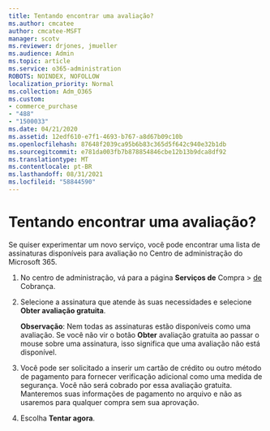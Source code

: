 ```yaml
---
title: Tentando encontrar uma avaliação?
ms.author: cmcatee
author: cmcatee-MSFT
manager: scotv
ms.reviewer: drjones, jmueller
ms.audience: Admin
ms.topic: article
ms.service: o365-administration
ROBOTS: NOINDEX, NOFOLLOW
localization_priority: Normal
ms.collection: Adm_O365
ms.custom:
- commerce_purchase
- "488"
- "1500033"
ms.date: 04/21/2020
ms.assetid: 12edf610-e7f1-4693-b767-a8d67b09c10b
ms.openlocfilehash: 87648f2039ca95b6b83c365d5f642c940e32b1db
ms.sourcegitcommit: e781da003fb7b878854846cbe12b13b9dca8df92
ms.translationtype: MT
ms.contentlocale: pt-BR
ms.lasthandoff: 08/31/2021
ms.locfileid: "58844590"
---
```

# <a name="trying-to-find-a-trial"></a>Tentando encontrar uma avaliação?

Se quiser experimentar um novo serviço, você pode encontrar uma lista de assinaturas disponíveis para avaliação no Centro de administração do Microsoft 365.
  
1. No centro de administração, vá para a página **Serviços de** Compra \> [de](https://go.microsoft.com/fwlink/p/?linkid=868433) Cobrança.

2. Selecione a assinatura que atende às suas necessidades e selecione  **Obter avaliação gratuita**.

    **Observação**: Nem todas as assinaturas estão disponíveis como uma avaliação. Se você não vir o botão **Obter** avaliação gratuita ao passar o mouse sobre uma assinatura, isso significa que uma avaliação não está disponível.
  
3. Você pode ser solicitado a inserir um cartão de crédito ou outro método de pagamento para fornecer verificação adicional como uma medida de segurança. Você não será cobrado por essa avaliação gratuita. Manteremos suas informações de pagamento no arquivo e não as usaremos para qualquer compra sem sua aprovação.

4. Escolha **Tentar agora**.